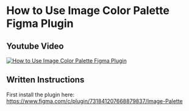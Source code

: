 # How to Use Image Color Palette Figma Plugin
## Youtube Video
[![How to Use Image Color Palette Figma Plugin](http://i3.ytimg.com/vi/i4OJS_fgXBo/maxresdefault.jpg)](https://www.youtube.com/watch?v=i4OJS_fgXBo)

## Written Instructions
First install the plugin here:
https://www.figma.com/c/plugin/731841207668879837/Image-Palette